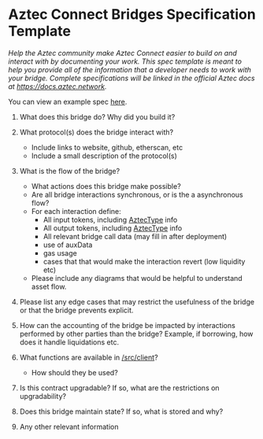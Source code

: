 # Aztec Connect Bridges Specification Template

_Help the Aztec community make Aztec Connect easier to build on and interact with by documenting your work.
This spec template is meant to help you provide all of the information that a developer needs to work with your bridge.
Complete specifications will be linked in the official Aztec docs at https://docs.aztec.network._

You can view an example spec [here](#add-link).

1. What does this bridge do? Why did you build it?
2. What protocol(s) does the bridge interact with?

   - Include links to website, github, etherscan, etc
   - Include a small description of the protocol(s)

3. What is the flow of the bridge?

   - What actions does this bridge make possible?
   - Are all bridge interactions synchronous, or is the a asynchronous flow?
   - For each interaction define:
     - All input tokens, including [AztecType](https://github.com/AztecProtocol/aztec-connect-bridges/blob/master/src/aztec/libraries/AztecTypes.sol) info
     - All output tokens, including [AztecType](https://github.com/AztecProtocol/aztec-connect-bridges/blob/master/src/aztec/libraries/AztecTypes.sol) info
     - All relevant bridge call data (may fill in after deployment)
     - use of auxData
     - gas usage
     - cases that that would make the interaction revert (low liquidity etc)
   - Please include any diagrams that would be helpful to understand asset flow.

4. Please list any edge cases that may restrict the usefulness of the bridge or that the bridge prevents explicit.

5. How can the accounting of the bridge be impacted by interactions performed by other parties than the bridge? Example, if borrowing, how does it handle liquidations etc.

6. What functions are available in [/src/client](./client)?

   - How should they be used?

7. Is this contract upgradable? If so, what are the restrictions on upgradability?

8. Does this bridge maintain state? If so, what is stored and why?

9. Any other relevant information
